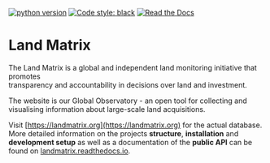 [comment]: <> ([![pipeline-status]&#40;https://git.sinntern.de/django/landmatrix/badges/master/pipeline.svg&#41;]&#40;https://git.sinntern.de/django/landmatrix/commits/master&#41;)
[comment]: <> ([![coverage-report]&#40;https://git.sinntern.de/django/landmatrix/badges/master/coverage.svg&#41;]&#40;https://git.sinntern.de/django/landmatrix/commits/master&#41;)

[![python version](https://img.shields.io/badge/python-3.6+-blue.svg)](https://www.python.org/downloads/release/python-360/)
[![Code style: black](https://img.shields.io/badge/code%20style-black-000000.svg)](https://github.com/psf/black)
[![Read the Docs](https://img.shields.io/readthedocs/landmatrix)](http://landmatrix.rtfd.io/)

# Land Matrix

The Land Matrix is a global and independent land monitoring initiative that promotes\
transparency and accountability in decisions over land and investment.

The website is our Global Observatory - an open tool for collecting and visualising
information about large-scale land acquisitions.

Visit [https://landmatrix.org](https://landmatrix.org) for the actual database.<br>
More detailed information on the projects __structure__, __installation__ and __development setup__ as well as a documentation of the __public API__ can be found on [landmatrix.readthedocs.io](https://landmatrix.rtfd.io/en/latest/).

